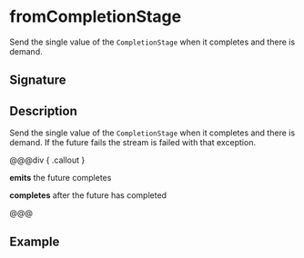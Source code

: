 # fromCompletionStage

Send the single value of the `CompletionStage` when it completes and there is demand.

## Signature

## Description

Send the single value of the `CompletionStage` when it completes and there is demand.
If the future fails the stream is failed with that exception.


@@@div { .callout }

**emits** the future completes

**completes** after the future has completed

@@@

## Example

